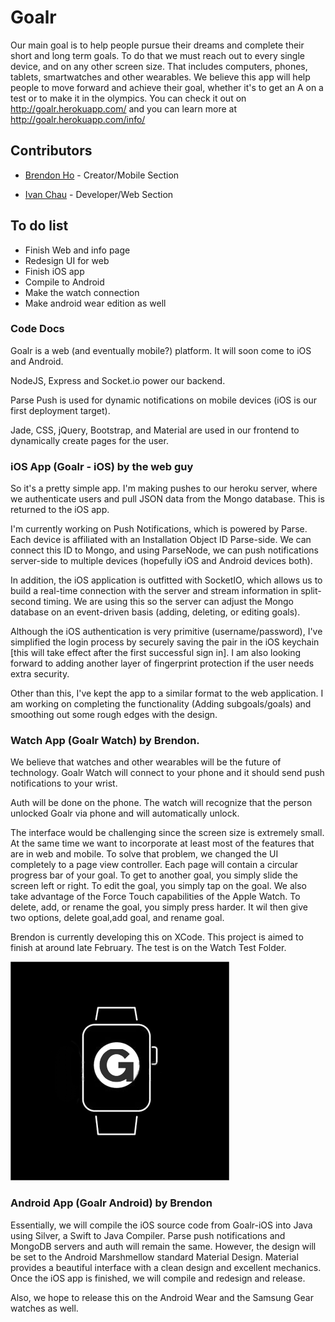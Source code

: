 # Goalr

  Our main goal is to help people pursue their dreams and complete their short and long term goals. To do that we must reach out to every single device, and on any other screen size. That includes computers, phones, tablets, smartwatches and other wearables. We believe this app will help people to move forward and achieve their goal, whether it's to get an A on a test or to make it in the olympics.
  You can check it out on http://goalr.herokuapp.com/
  and you can learn more at http://goalr.herokuapp.com/info/

## Contributors 
* [Brendon Ho](https://github.com/brendonho01) - Creator/Mobile Section

* [Ivan Chau](https://github.com/ichauster) - Developer/Web Section

## To do list
* Finish Web and info page
* Redesign UI for web
* Finish iOS app
* Compile to Android
* Make the watch connection
* Make android wear edition as well

### Code Docs
Goalr is a web (and eventually mobile?) platform. It will soon come to iOS and Android.

NodeJS, Express and Socket.io power our backend.

Parse Push is used for dynamic notifications on mobile devices (iOS is our first deployment target).

Jade, CSS, jQuery, Bootstrap, and Material are used in our frontend to dynamically create pages for the user.

### iOS App (Goalr - iOS) by the web guy
So it's a pretty simple app. I'm making pushes to our heroku server, where we authenticate users and pull JSON data from the Mongo database. This is returned to the iOS app. 

I'm currently working on Push Notifications, which is powered by Parse. Each device is affiliated with an Installation Object ID Parse-side. We can connect this ID to Mongo, and using ParseNode, we can push notifications server-side to multiple devices (hopefully iOS and Android devices both). 

In addition, the iOS application is outfitted with SocketIO, which allows us to build a real-time connection with the server and stream information in split-second timing. We are using this so the server can adjust the Mongo database on an event-driven basis (adding, deleting, or editing goals).

Although the iOS authentication is very primitive (username/password), I've simplified the login process by securely saving the pair in the iOS keychain [this will take effect after the first successful sign in]. I am also looking forward to adding another layer of fingerprint protection if the user needs extra security. 

Other than this, I've kept the app to a similar format to the web application. I am working on completing the functionality (Adding subgoals/goals) and smoothing out some rough edges with the design.

### Watch App (Goalr Watch) by Brendon. 
We believe that watches and other wearables will be the future of technology. Goalr Watch will connect to your phone and it should send push notifications to your wrist.

Auth will be done on the phone. The watch will recognize that the person unlocked Goalr via phone and will automatically unlock.

The interface would be challenging since the screen size is extremely small. At the same time we want to incorporate at least most of the features that are in web and mobile. To solve that problem, we changed the UI completely to a page view controller. Each page will contain a circular progress bar of your goal. To get to another goal, you simply slide the screen left or right. To edit the goal, you simply tap on the goal. We also take advantage of the Force Touch capabilities of the Apple Watch. To delete, add, or rename the goal, you simply press harder. It wil then give two options, delete goal,add goal, and rename goal.

Brendon is currently developing this on XCode. This project is aimed to finish at around late February. The test is on the Watch Test Folder.

![alt tag](https://github.com/ClevererMango27/Goalr/blob/master/goalrpic.png)

### Android App (Goalr Android) by Brendon
Essentially, we will compile the iOS source code from Goalr-iOS into Java using Silver, a Swift to Java Compiler. Parse push notifications and MongoDB servers and auth will remain the same. However, the design will be set to the Android Marshmellow standard Material Design. Material provides a beautiful interface with a clean design and excellent mechanics. Once the iOS app is finished, we will compile and redesign and release. 

Also, we hope to release this on the Android Wear and the Samsung Gear watches as well.

